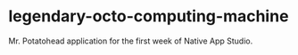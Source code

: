 # legendary-octo-computing-machine
Mr. Potatohead application for the first week of Native App Studio.
